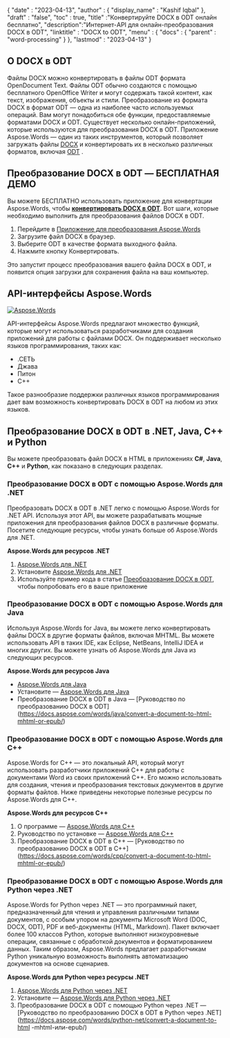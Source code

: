 {
  "date" : "2023-04-13",
  "author" : {
    "display_name" : "Kashif Iqbal"
},
  "draft" : "false",
  "toc" : true,
  "title" :"Конвертируйте DOCX в ODT онлайн бесплатно",
  "description":"Интернет-API для онлайн-преобразования DOCX в ODT",
  "linktitle" : "DOCX to ODT",
  "menu" : {
    "docs" : {
      "parent" : "word-processing"
}
},
  "lastmod" : "2023-04-13"
}

## О DOCX в ODT

Файлы DOCX можно конвертировать в файлы ODT формата OpenDocument Text. Файлы ODT обычно создаются с помощью бесплатного OpenOffice Writer и могут содержать такой контент, как текст, изображения, объекты и стили. Преобразование из формата DOCX в формат ODT — одна из наиболее часто используемых операций. Вам могут понадобиться обе функции, предоставляемые форматами DOCX и ODT. Существует несколько онлайн-приложений, которые используются для преобразования DOCX в ODT. Приложение Aspose.Words — один из таких инструментов, который позволяет загружать файлы [DOCX](/ru/word-processing/docx/) и конвертировать их в несколько различных форматов, включая [ODT](/ru/word-processing/odt/) .

## Преобразование DOCX в ODT — БЕСПЛАТНАЯ ДЕМО

Вы можете БЕСПЛАТНО использовать приложение для конвертации Aspose.Words, чтобы **[конвертировать DOCX в ODT](https://products.aspose.app/words/conversion/docx-to-xhtml)**. Вот шаги, которые необходимо выполнить для преобразования файлов DOCX в ODT.

1. Перейдите в [Приложение для преобразования Aspose.Words](https://products.aspose.app/words/conversion/docx-to-odt)
1. Загрузите файл DOCX в браузер.
1. Выберите ODT в качестве формата выходного файла.
1. Нажмите кнопку Конвертировать.

Это запустит процесс преобразования вашего файла DOCX в ODT, и появится опция загрузки для сохранения файла на ваш компьютер.

## API-интерфейсы Aspose.Words

[![Aspose.Words](../try-aspose-words.png)](https://products.aspose.com/words/)

API-интерфейсы Aspose.Words предлагают множество функций, которые могут использоваться разработчиками для создания приложений для работы с файлами DOCX. Он поддерживает несколько языков программирования, таких как:

* .СЕТЬ
* Джава
* Питон
* С++

Такое разнообразие поддержки различных языков программирования дает вам возможность конвертировать DOCX в ODT на любом из этих языков.

## Преобразование DOCX в ODT в .NET, Java, C++ и Python

Вы можете преобразовать файл DOCX в HTML в приложениях **C#**, **Java**, **C++** и **Python**, как показано в следующих разделах.

### Преобразование DOCX в ODT с помощью Aspose.Words для .NET

Преобразовать DOCX в ODT в .NET легко с помощью Aspose.Words for .NET API. Используя этот API, вы можете разрабатывать мощные приложения для преобразования файлов DOCX в различные форматы. Посетите следующие ресурсы, чтобы узнать больше об Aspose.Words для .NET.

**Aspose.Words для ресурсов .NET**

1. [Aspose.Words для .NET](https://products.aspose.com/words/net/)
1. Установите [Aspose.Words для .NET](https://docs.aspose.com/words/net/installation/)
1. Используйте пример кода в статье [Преобразование DOCX в ODT](https://docs.aspose.com/words/net/convert-a-document-to-html-mhtml-or-epub/), чтобы попробовать его в ваше приложение

### Преобразование DOCX в ODT с помощью Aspose.Words для Java

Используя Aspose.Words for Java, вы можете легко конвертировать файлы DOCX в другие форматы файлов, включая MHTML. Вы можете использовать API в таких IDE, как Eclipse, NetBeans, IntelliJ IDEA и многих других. Вы можете узнать об Aspose.Words для Java из следующих ресурсов.

**Aspose.Words для ресурсов Java**

* [Aspose.Words для Java](https://products.aspose.com/words/java/)
* Установите — [Aspose.Words для Java](https://docs.aspose.com/words/java/installation/)
* Преобразование DOCX в ODT в Java — [Руководство по преобразованию DOCX в ODT] (https://docs.aspose.com/words/java/convert-a-document-to-html-mhtml-or-epub/)

### Преобразование DOCX в ODT с помощью Aspose.Words для C++

Aspose.Words for C++ — это локальный API, который могут использовать разработчики приложений C++ для работы с документами Word из своих приложений C++. Его можно использовать для создания, чтения и преобразования текстовых документов в другие форматы файлов. Ниже приведены некоторые полезные ресурсы по Aspose.Words для C++.

**Aspose.Words для ресурсов C++**

1. О программе — [Aspose.Words для C++](https://products.aspose.com/words/cpp/)
1. Руководство по установке — [Aspose.Words для C++](https://docs.aspose.com/words/cpp/installation/)
1. Преобразование DOCX в ODT в C++ — [Руководство по преобразованию DOCX в ODT в C++] (https://docs.aspose.com/words/cpp/convert-a-document-to-html-mhtml-or-epub/)

### Преобразование DOCX в ODT с помощью Aspose.Words для Python через .NET

Aspose.Words for Python через .NET — это программный пакет, предназначенный для чтения и управления различными типами документов, с особым упором на документы Microsoft Word (DOC, DOCX, ODT), PDF и веб-документы (HTML, Markdown). Пакет включает более 100 классов Python, которые выполняют низкоуровневые операции, связанные с обработкой документов и форматированием данных. Таким образом, Aspose.Words предлагает разработчикам Python уникальную возможность выполнять автоматизацию документов на основе сценариев.

**Aspose.Words для Python через ресурсы .NET**

1. [Aspose.Words для Python через .NET](https://products.aspose.com/words/python-net/)
1. Установите — [Aspose.Words для Python через .NET](https://releases.aspose.com/words/python/)
1. Преобразование DOCX в ODT с помощью Python через .NET — [Руководство по преобразованию DOCX в ODT в Python через .NET] (https://docs.aspose.com/words/python-net/convert-a-document-to-html -mhtml-или-epub/)

